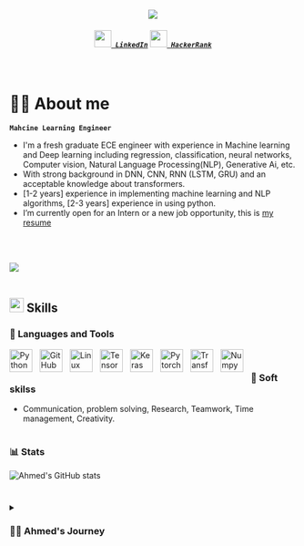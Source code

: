 
<h1 align="center">
  <a href="https://git.io/typing-svg">
    <img src="https://readme-typing-svg.herokuapp.com/?lines=Hello,+There!+👋;This+is+Ahmed+Eldokmak..;Nice+to+meet+you!&center=true&size=30">
  </a>
</h1>

<h5 align="center">
  <code><a href="https://www.linkedin.com/in/ahmed-eldokmak-7350a81b2/" title="LinkedIn Profile"><img width="30" src="https://static.vecteezy.com/system/resources/previews/018/930/587/original/linkedin-logo-linkedin-icon-transparent-free-png.png"> LinkedIn</a></code>
  <code><a href="https://www.hackerrank.com/a7medeldokmak" title="HackerRank Profile"><img width="30" src="https://upload.wikimedia.org/wikipedia/commons/thumb/4/40/HackerRank_Icon-1000px.png/800px-HackerRank_Icon-1000px.png"> HackerRank</a></code>
</h5>
<br>

# 🏄‍♂️ About me

**`Mahcine Learning Engineer`**

- I'm a fresh graduate ECE engineer with experience in Machine learning and Deep learning including regression, classification, neural networks, Computer vision, Natural Language Processing(NLP), Generative Ai, etc.
- With strong background in DNN, CNN, RNN (LSTM, GRU) and an acceptable knowledge about transformers.
- [1-2 years] experience in implementing machine learning and NLP algorithms, [2-3 years] experience in using python. 
- I’m currently open for an Intern or a new job opportunity, this is [my resume](https://drive.google.com/drive/folders/1TKNbrLDFsr9a1HZhZMiV3FsdoTJgcZvz?usp=sharing)

<br><br>

<img src="https://user-images.githubusercontent.com/73097560/115834477-dbab4500-a447-11eb-908a-139a6edaec5c.gif"><br><br>
## <img src="https://media2.giphy.com/media/QssGEmpkyEOhBCb7e1/giphy.gif?cid=ecf05e47a0n3gi1bfqntqmob8g9aid1oyj2wr3ds3mg700bl&rid=giphy.gif" width ="25"><b> Skills</b>

### 🧰 Languages and Tools
<img align="left" alt="Python" width="40px" style="padding-right:10px;" src="https://cdn.jsdelivr.net/gh/devicons/devicon/icons/python/python-plain.svg" />
<img align="left" alt="GitHub" width="40px" style="padding-right:10px;" src="https://cdn.jsdelivr.net/gh/devicons/devicon/icons/github/github-original.svg" />
<img align="left" alt="Linux" width="40px" style="padding-right:10px;" src="https://cdn.jsdelivr.net/gh/devicons/devicon/icons/linux/linux-original.svg" />
<img align="left" alt="TensorFlow" width="40px" style="padding-right:10px;" src="https://avatars.githubusercontent.com/u/15658638?s=280&v=4" />
<img align="left" alt="Keras" width="40px" style="padding-right:10px;" src="https://upload.wikimedia.org/wikipedia/commons/thumb/a/ae/Keras_logo.svg/1200px-Keras_logo.svg.png" />
<img align="left" alt="Pytorch" width="40px" style="padding-right:10px;" src="https://pytorch.org/assets/images/pytorch-logo.png" />
<img align="left" alt="Transformers" width="40px" style="padding-right:10px;" src="https://editor.analyticsvidhya.com/uploads/6350167a2c0590affeba7880ebeb46a115d863972d8ba.png" />
<img align="left" alt="Numpy" width="40px" style="padding-right:10px;" src="https://user-images.githubusercontent.com/67586773/105040771-43887300-5a88-11eb-9f01-bee100b9ef22.png" />
<br />



### 🧰 Soft skilss
- Communication, problem solving, Research, Teamwork, Time management, Creativity. 
#

### 📊 Stats

![Ahmed's GitHub stats](https://github-readme-stats.vercel.app/api?username=ElDokmak&show_icons=true&theme=gruvbox)

# 

   

<details>
 <summary><h3>👨‍💻 Ahmed's Journey</h3></summary>
